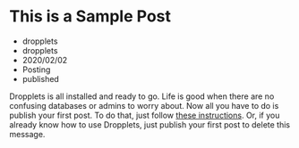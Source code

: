 # This is a Sample Post
- dropplets
- dropplets
- 2020/02/02
- Posting
- published

Dropplets is all installed and ready to go. Life is good when there are no confusing databases or admins to worry about. Now all you have to do is publish your first post. To do that, just follow [these instructions](https://github.com/circa75/dropplets/blob/master/README.md). Or, if you already know how to use Dropplets, just publish your first post to delete this message.
